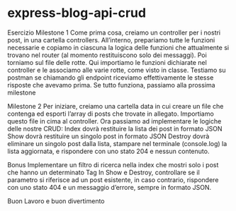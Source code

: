 express-blog-api-crud
===
Esercizio
Milestone 1
Come prima cosa, creiamo un controller per i nostri post, in una cartella controllers. 
All’interno, prepariamo tutte le funzioni necessarie e copiamo in ciascuna la logica delle funzioni che attualmente si trovano nel router (al momento restituiscono solo dei messaggi). 
Poi torniamo sul file delle rotte. Qui importiamo le funzioni dichiarate nel controller e le associamo alle varie rotte, come visto in classe.
Testiamo su postman se chiamando gli endpoint riceviamo effettivamente le stesse risposte che avevamo prima. 
Se tutto funziona, passiamo alla prossima milestone

Milestone 2
Per iniziare, creiamo una cartella data  in cui creare un file che contenga ed esporti l’array di posts che trovate in allegato.  Importiamo questo file in cima al controller. 
Ora passiamo ad implementare le logiche delle nostre CRUD:
Index dovrà restituire la lista dei post in formato JSON
Show dovrà restituire un singolo post in formato JSON
Destroy dovrà eliminare un singolo post dalla lista, stampare nel terminale (console.log) la lista aggiornata, e rispondere con uno stato 204 e nessun contenuto.

Bonus
Implementare un filtro di ricerca nella index che mostri solo i post che hanno un determinato Tag
In Show e Destroy, controllare se il parametro si riferisce ad un post esistente, in caso contrario, rispondere con uno stato 404 e un messaggio d’errore, sempre in formato JSON.

Buon Lavoro e buon divertimento